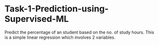 # Task-1-Prediction-using-Supervised-ML
Predict the percentage of an student based on the no. of study hours.
This is a simple linear regression which involves 2 variables. 


